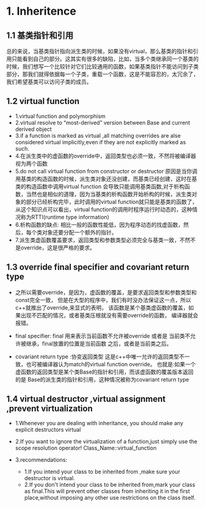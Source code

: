 # 1. Inheritence
## 1.1 基类指针和引用
总的来说，当基类指针指向派生类的时候，如果没有virtual，那么基类的指针和引用只能看到自己的部分。这其实有很多的缺陷，比如，当多个类继承同一个基类的时候，我们想写一个比较针对它们比较通用的函数，如果基类指针不能访问到子类部分，那我们就得依据每一个子类，重载一个函数，这是不能容忍的，太冗余了，我们希望基类可以访问子类的成员。

## 1.2 virtual function
 + 1.virtual function and polymorphism
 + 2.virtual resolve to “most-derived” version between Base and current derived object
 + 3.if a function is marked as virtual ,all matching overrides are alse considered virtual implicitly,even if they are not explicitly marked as such.
+ 4.在派生类中的虚函数的override中，返回类型也必须一致，不然将被编译器视为两个函数
+ 5.do not call virtual function from constructor or destructor
 原因是当你调用基类的构造函数的时候，派生类对象还没创建，而基类已经创建，这时在基类的构造函数中调用virtual function 会导致只能调用基类函数,对于析构函数，当然也是相似的道理，因为当基类的析构函数开始析构的时候，派生类对象的部分已经析构完毕，此时调用的virtual function就只能是基类的函数了，
 从这个知识点可以看出，virtual function的调用时程序运行时动态的，这种情况称为RTTI(runtime type information)
+ 6.析构函数的缺点: 相比一般的函数性能低，因为程序动态的找虚函数，然后，每个类对象还要分配一个额外的指针。
+ 7.派生类虚函数覆盖要求，返回类型和参数类型必须完全与基类一致，不然不是override，这是很严格的要求。

## 1.3 override final specifier and covariant return type

+ 之所以需要override，是因为，虚函数的覆盖，是要求返回类型和参数类型和const完全一致，
    但是在大型的程序中，我们有时没办法保证这一点，所以c++就推出了override,来显式的表明，
    该函数是某个基类虚函数的覆盖，如果出现不匹配的情况，或者基类压根就没有需要override的函数，
    编译器就会报错。



+ final specifier:
        final 用来表示当前函数不允许被override 或者是 当前类不允许被继承，final放置的位置是当前函数
        之后，或者是当前类之后。


+ covariant return type :协变返回类型
这是c++中唯一允许的返回类型不一致，也可被编译器认为match的virtual function override。
也就是:如果一个虚函数的返回类型是某个类Base的指针和引用，而该虚函数的覆盖版本返回的是
Base的派生类的指针和引用，这种情况被称为covariant return type

## 1.4 virtual destructor ,virtual assignment ,prevent virtualization
+ 1.Whenever you are dealing with inheritance, you should make any explicit destructors virtual
+ 2.If you want to ignore the virtualization of a function,just simply use the scope resolution operator! Class_Name::virtual_function

+ 3.recommendations:
    + 1.If you intend your class to be inherited from ,make sure your destructor is virtual.
    + 2.If you don't intend your class to be inherited from,mark your class as final.This will prevent other classes from inheriting it in the
       first place,without imposing any other use restrictions on the class itself.
